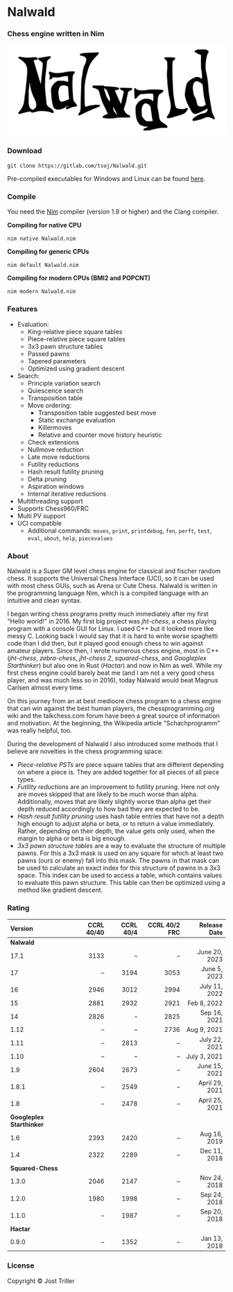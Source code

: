 # Nalwald

### Chess engine written in Nim
![](./logo.svg)

### Download
```
git clone https://gitlab.com/tsoj/Nalwald.git
```
Pre-compiled executables for Windows and Linux can be found [here](https://gitlab.com/tsoj/Nalwald/-/releases).

### Compile

You need the [Nim](https://nim-lang.org/) compiler (version 1.9 or higher) and the Clang compiler.

**Compiling for native CPU**
```
nim native Nalwald.nim
```

**Compiling for generic CPUs**
```
nim default Nalwald.nim
```

**Compiling for modern CPUs (BMI2 and POPCNT)**
```
nim modern Nalwald.nim
```

### Features

- Evaluation:
  - King-relative piece square tables
  - Piece-relative piece square tables
  - 3x3 pawn structure tables
  - Passed pawns
  - Tapered parameters
  - Optimized using gradient descent
- Search:
  - Principle variation search
  - Quiescence search
  - Transposition table
  - Move ordering:
    - Transposition table suggested best move
    - Static exchange evaluation
    - Killermoves
    - Relative and counter move history heuristic
  - Check extensions
  - Nullmove reduction
  - Late move reductions
  - Futility reductions
  - Hash result futility pruning
  - Delta pruning
  - Aspiration windows
  - Internal iterative reductions
- Multithreading support
- Supports Chess960/FRC
- Multi PV support
- UCI compatible
  - Additional commands: `moves`, `print`, `printdebug`, `fen`, `perft`, `test`, `eval`, `about`, `help`, `piecevalues`

### About

Nalwald is a Super GM level chess engine for classical and fischer random chess.
It supports the Universal Chess Interface (UCI), so it can be used with most
chess GUIs, such as Arena or Cute Chess. Nalwald is written in the programming
language Nim, which is a compiled language with an intuitive and clean syntax.

I began writing chess programs pretty much immediately after my first "Hello world!"
in 2016. My first big project was *jht-chess*, a chess playing program with
a console GUI for Linux. I used C++ but it looked more like messy C. Looking back
I would say that it is hard to write worse spaghetti code than I did then, but it
played good enough chess to win against amateur players. Since then, I wrote numerous
chess engine, most in C++ (*jht-chess*, *zebra-chess*, *jht-chess 2*, *squared-chess*,
and *Googleplex Starthinker*) but also one in Rust (*Hactar*) and now in Nim as well.
While my first chess engine could barely beat me (and I am not a very good chess
player, and was much less so in 2016), today Nalwald would beat Magnus Carlsen almost
every time.

On this journey from an at best mediocre chess program to a chess engine that can
win against the best human players, the chessprogramming.org wiki and the
talkchess.com forum have been a great source of information and motivation. At
the beginning, the Wikipedia article "Schachprogramm" was really helpful, too.

During the development of Nalwald I also introduced some methods that I believe
are novelties in the chess programming space:
- *Piece-relative PSTs* are piece square tables that are different depending on
where a piece is. They are added together for all pieces of all piece types.
- *Futility reductions* are an improvement to futility pruning. Here not only are moves
skipped that are likely to be much worse than alpha. Additionally, moves that are likely
slightly worse than alpha get their depth reduced accordingly to how bad they are
expected to be.
- *Hash result futility pruning* uses hash table entries that have not a depth high
enough to adjust alpha or beta, or to return a value immediately. Rather, depending
on their depth, the value gets only used, when the margin to alpha or beta is big
enough.
- *3x3 pawn structure tables* are a way to evaluate the structure of multiple pawns. For this a
3x3 mask is used on any square for which at least two pawns (ours or enemy) fall
into this mask. The pawns in that mask can be used to calculate an exact index for
this structure of pawns in a 3x3 space. This index can be used to access a table,
which contains values to evaluate this pawn structure. This table can then be
optimized using a method like gradient descent.

### Rating

| Version | CCRL 40/40 | CCRL 40/4 | CCRL 40/2 FRC | Release Date |
| :------ | ---------: | --------: | ------------: | -----------: |
| **Nalwald**                                                     |
| 17.1    |       3133 |         – |           – |  June 20, 2023 |
| 17      |          – |      3194 |        3053 |   June 5, 2023 |
| 16      |       2946 |      3012 |        2994 |  July 11, 2022 |
| 15      |       2881 |      2932 |        2921 |    Feb 8, 2022 |
| 14      |       2826 |         – |        2825 |   Sep 16, 2021 |
| 1.12    |          – |         – |        2736 |    Aug 9, 2021 |
| 1.11    |          – |      2813 |           – |  July 22, 2021 |
| 1.10    |          – |         – |           – |   July 3, 2021 |
| 1.9     |       2604 |      2673 |           – |  June 15, 2021 |
| 1.8.1   |          – |      2549 |           – | April 29, 2021 |
| 1.8     |          – |      2478 |           – | April 25, 2021 |
| **Googleplex Starthinker**                                      |
| 1.6     |       2393 |      2420 |           – |   Aug 16, 2019 |
| 1.4     |       2322 |      2289 |           – |   Dec 11, 2018 |
| **Squared-Chess**                                               |
| 1.3.0   |       2046 |      2147 |           – |   Nov 24, 2018 |
| 1.2.0   |       1980 |      1998 |           – |   Sep 24, 2018 |
| 1.1.0   |          – |      1987 |           – |   Sep 20, 2018 |
| **Hactar**                                                      |
| 0.9.0   |          – |      1352 |           – |   Jan 13, 2018 |

### License

Copyright © Jost Triller
